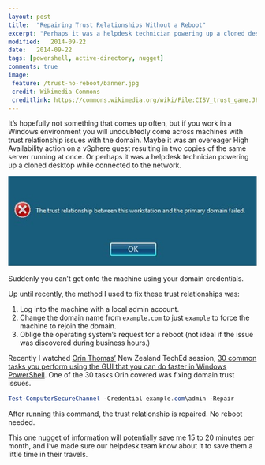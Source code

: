 ```yaml
---
layout: post
title:  "Repairing Trust Relationships Without a Reboot"
excerpt: "Perhaps it was a helpdesk technician powering up a cloned desktop while connected to the network."
modified:   2014-09-22
date:   2014-09-22
tags: [powershell, active-directory, nugget]
comments: true
image:
 feature: /trust-no-reboot/banner.jpg
 credit: Wikimedia Commons
 creditlink: https://commons.wikimedia.org/wiki/File:CISV_trust_game.JPG
---
```


It’s hopefully not something that comes up often, but if you work in a Windows environment you will undoubtedly come across machines with trust relationship issues with the domain. Maybe it was an overeager High Availability action on a vSphere guest resulting in two copies of the same server running at once. Or perhaps it was a helpdesk technician powering up a cloned desktop while connected to the network.

[![Trust Relationship Broken](/images/trust-no-reboot/trustrelationship.png)](/images/trust-no-reboot/trustrelationship.png)

Suddenly you can’t get onto the machine using your domain credentials.

Up until recently, the method I used to fix these trust relationships was:

1. Log into the machine with a local admin account.
2. Change the domain name from `example.com` to just `example` to force the machine to rejoin the domain.
3. Oblige the operating system’s request for a reboot (not ideal if the issue was discovered during business hours.)

Recently I watched [Orin Thomas’](https://twitter.com/orinthomas) New Zealand TechEd session, [30 common tasks you perform using the GUI that you can do faster in Windows PowerShell](http://channel9.msdn.com/Events/TechEd/NewZealand/2014/DCIM324). One of the 30 tasks Orin covered was fixing domain trust issues.

```powershell
Test-ComputerSecureChannel -Credential example.com\admin -Repair
```

After running this command, the trust relationship is repaired. No reboot needed.

This one nugget of information will potentially save me 15 to 20 minutes per month, and I’ve made sure our helpdesk team know about it to save them a little time in their travels.
